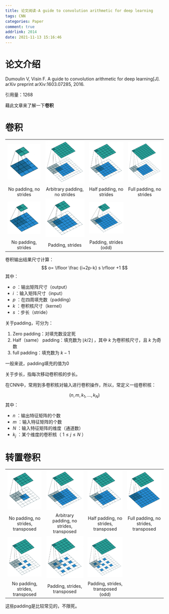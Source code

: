 ```yaml
---
title: 论文阅读-A guide to convolution arithmetic for deep learning
tags: CNN
categories: Paper
comment: true
addrlink: 2014
date: 2021-11-13 15:16:46
---
```




# 论文介绍

Dumoulin V, Visin F. A guide to convolution arithmetic for deep learning[J]. arXiv preprint arXiv:1603.07285, 2016.

引用量：1268



藉此文章来了解一下**卷积** 



# 卷积

<table style="width:100%; table-layout:fixed;">
  <tr>
    <td style="text-align:center"><img width="150px" src="./论文阅读-A-guide-to-convolution-arithmetic-for-deep-learning/no_padding_no_strides.gif"></td>
    <td style="text-align:center"><img width="150px" src="./论文阅读-A-guide-to-convolution-arithmetic-for-deep-learning/arbitrary_padding_no_strides.gif"></td>
    <td style="text-align:center"><img width="150px" src="./论文阅读-A-guide-to-convolution-arithmetic-for-deep-learning/same_padding_no_strides.gif"></td>
    <td style="text-align:center"><img width="150px" src="./论文阅读-A-guide-to-convolution-arithmetic-for-deep-learning/full_padding_no_strides.gif"></td>
  </tr>
  <tr>
    <td style="text-align:center">No padding, no strides</td>
    <td style="text-align:center">Arbitrary padding, no strides</td>
    <td style="text-align:center">Half padding, no strides</td>
    <td style="text-align:center">Full padding, no strides</td>
  </tr>
  <tr>
    <td style="text-align:center"><img width="150px" src="./论文阅读-A-guide-to-convolution-arithmetic-for-deep-learning/no_padding_strides.gif"></td>
    <td style="text-align:center"><img width="150px" src="./论文阅读-A-guide-to-convolution-arithmetic-for-deep-learning/padding_strides.gif"></td>
    <td style="text-align:center"><img width="150px" src="./论文阅读-A-guide-to-convolution-arithmetic-for-deep-learning/padding_strides_odd.gif"></td>
    <td style="text-align:center"></td>
  </tr>
  <tr>
    <td style="text-align:center">No padding, strides</td>
    <td style="text-align:center">Padding, strides</td>
    <td style="text-align:center">Padding, strides (odd)</td>
    <td style="text-align:center"></td>
  </tr>
</table>




卷积输出结果尺寸计算：
$$
o= \lfloor \frac {i+2p-k} s \rfloor +1
$$
其中：

- $o$ ：输出矩阵尺寸（output）
- $i$ ：输入矩阵尺寸（input）
- $p$ ：在四周填充数（padding）
- $k$ ：卷积核尺寸（kernel）
- $s$ ：步长（stride）





关于padding，可分为：

1. Zero padding：对填充数没定死
2. Half（same） padding：填充数为 $\lfloor k/2 \rfloor$ ，其中 $k$ 为卷积核尺寸，且 $k$ 为奇数
3. full padding：填充数为 $k-1$ 

一般来说，padding填充的值为0



关于步长，指每次移动卷积核的步长。



在CNN中，常用到多卷积核对输入进行卷积操作，所以，常定义一组卷积核：

$$
(n,m,k_1, \dots ,k_N)
$$
其中：

- $n$ ：输出特征矩阵的个数
- $m$ ：输入特征矩阵的个数
- $N$ ：输入特征矩阵的维度（通道数）
- $k_j$ ：某个维度的卷积核（ $1 \leq j \leq N$ ）







# 转置卷积

<table style="width:100%; table-layout:fixed;">
  <tr>
    <td style="text-align:center"><img width="150px" src="./论文阅读-A-guide-to-convolution-arithmetic-for-deep-learning/no_padding_no_strides_transposed.gif"></td>
    <td style="text-align:center"><img width="150px" src="./论文阅读-A-guide-to-convolution-arithmetic-for-deep-learning/arbitrary_padding_no_strides_transposed.gif"></td>
    <td style="text-align:center"><img width="150px" src="./论文阅读-A-guide-to-convolution-arithmetic-for-deep-learning/same_padding_no_strides_transposed.gif"></td>
    <td style="text-align:center"><img width="150px" src="./论文阅读-A-guide-to-convolution-arithmetic-for-deep-learning/full_padding_no_strides_transposed.gif"></td>
  </tr>
  <tr>
    <td style="text-align:center">No padding, no strides, transposed</td>
    <td style="text-align:center">Arbitrary padding, no strides, transposed</td>
    <td style="text-align:center">Half padding, no strides, transposed</td>
    <td style="text-align:center">Full padding, no strides, transposed</td>
  </tr>
  <tr>
    <td style="text-align:center"><img width="150px" src="./论文阅读-A-guide-to-convolution-arithmetic-for-deep-learning/no_padding_strides_transposed.gif"></td>
    <td style="text-align:center"><img width="150px" src="./论文阅读-A-guide-to-convolution-arithmetic-for-deep-learning/padding_strides_transposed.gif"></td>
    <td style="text-align:center"><img width="150px" src="./论文阅读-A-guide-to-convolution-arithmetic-for-deep-learning/padding_strides_odd_transposed.gif"></td>
    <td style="text-align:center"></td>
  </tr>
  <tr>
    <td style="text-align:center">No padding, strides, transposed</td>
    <td style="text-align:center">Padding, strides, transposed</td>
    <td style="text-align:center">Padding, strides, transposed (odd)</td>
    <td style="text-align:center"></td>
  </tr>
</table>

这些padding是比较常见的，不限死。



